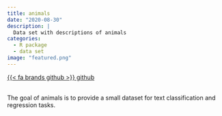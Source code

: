 ```yaml
---
title: animals
date: "2020-08-30"
description: |
  Data set with descriptions of animals
categories:
  - R package
  - data set
image: "featured.png"
---
```





  
<div class="project-buttons">
<a href="https://github.com/EmilHvitfeldt/animals">
  {{< fa brands github >}} github
</a>
</div>
<br>
  
The goal of animals is to provide a small dataset for text classification and regression tasks.
